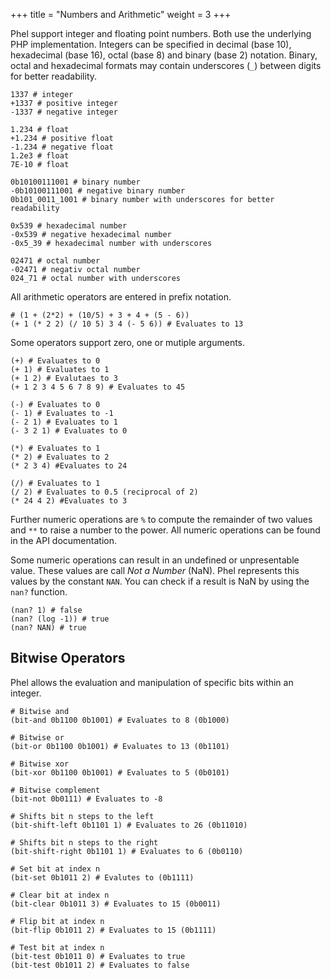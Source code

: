 +++
title = "Numbers and Arithmetic"
weight = 3
+++

Phel support integer and floating point numbers. Both use the underlying PHP implementation. Integers can be specified in decimal (base 10), hexadecimal (base 16), octal (base 8) and binary (base 2) notation. Binary, octal and hexadecimal formats may contain underscores (`_`) between digits for better readability.

```phel
1337 # integer
+1337 # positive integer
-1337 # negative integer

1.234 # float
+1.234 # positive float
-1.234 # negative float
1.2e3 # float
7E-10 # float

0b10100111001 # binary number
-0b10100111001 # negative binary number
0b101_0011_1001 # binary number with underscores for better readability

0x539 # hexadecimal number
-0x539 # negative hexadecimal number
-0x5_39 # hexadecimal number with underscores

02471 # octal number
-02471 # negativ octal number
024_71 # octal number with underscores
```

All arithmetic operators are entered in prefix notation.

```phel
# (1 + (2*2) + (10/5) + 3 + 4 + (5 - 6))
(+ 1 (* 2 2) (/ 10 5) 3 4 (- 5 6)) # Evaluates to 13
```

Some operators support zero, one or mutiple arguments.

```phel
(+) # Evaluates to 0
(+ 1) # Evaluates to 1
(+ 1 2) # Evalutaes to 3
(+ 1 2 3 4 5 6 7 8 9) # Evaluates to 45

(-) # Evaluates to 0
(- 1) # Evaluates to -1
(- 2 1) # Evaluates to 1
(- 3 2 1) # Evaluates to 0

(*) # Evaluates to 1
(* 2) # Evaluates to 2
(* 2 3 4) #Evaluates to 24

(/) # Evaluates to 1
(/ 2) # Evaluates to 0.5 (reciprocal of 2)
(* 24 4 2) #Evaluates to 3
```

Further numeric operations are `%` to compute the remainder of two values and `**` to raise a number to the power. All numeric operations can be found in the API documentation.

Some numeric operations can result in an undefined or unpresentable value. These values are call _Not a Number_ (NaN). Phel represents this values by the constant `NAN`. You can check if a result is NaN by using the `nan?` function.

```phel
(nan? 1) # false
(nan? (log -1)) # true
(nan? NAN) # true
```

## Bitwise Operators

Phel allows the evaluation and manipulation of specific bits within an integer.

```phel
# Bitwise and
(bit-and 0b1100 0b1001) # Evaluates to 8 (0b1000)

# Bitwise or
(bit-or 0b1100 0b1001) # Evaluates to 13 (0b1101)

# Bitwise xor
(bit-xor 0b1100 0b1001) # Evaluates to 5 (0b0101)

# Bitwise complement
(bit-not 0b0111) # Evaluates to -8

# Shifts bit n steps to the left
(bit-shift-left 0b1101 1) # Evaluates to 26 (0b11010)

# Shifts bit n steps to the right
(bit-shift-right 0b1101 1) # Evaluates to 6 (0b0110)

# Set bit at index n
(bit-set 0b1011 2) # Evalutes to (0b1111)

# Clear bit at index n
(bit-clear 0b1011 3) # Evaluates to 15 (0b0011)

# Flip bit at index n
(bit-flip 0b1011 2) # Evaluates to 15 (0b1111)

# Test bit at index n
(bit-test 0b1011 0) # Evaluates to true
(bit-test 0b1011 2) # Evaluates to false
```